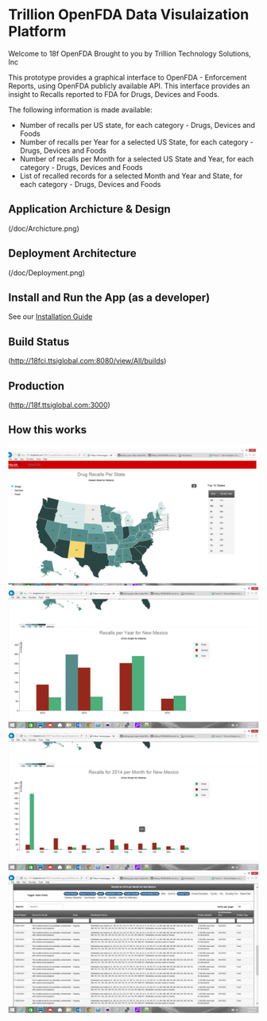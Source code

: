 # Trillion OpenFDA Data Visulaization Platform 


Welcome to 18f OpenFDA 
Brought to you by Trillion Technology Solutions, Inc 

This prototype provides a graphical interface to OpenFDA - Enforcement Reports, using OpenFDA publicly available API. This interface provides an insight to Recalls reported to FDA for Drugs, Devices and Foods.

The following information is made available: 
* Number of recalls per US state, for each category - Drugs, Devices and Foods
* Number of recalls per Year for a selected US State, for each category - Drugs, Devices and Foods
* Number of recalls per Month for a selected US State and Year, for each category - Drugs, Devices and Foods
* List of recalled records for a selected Month and Year and State, for each category - Drugs, Devices and Foods
 

## Application Archicture & Design 
(/doc/Archicture.png)

## Deployment Architecture
(/doc/Deployment.png)

## Install and Run the App (as a developer)

See our [Installation Guide](INSTALL.md)


## Build Status
(http://18fci.ttsiglobal.com:8080/view/All/builds)

## Production 
(http://18f.ttsiglobal.com:3000)


## How this works
![Number of recalls per US state, for each category - Drugs, Devices and Foods](/doc/Page1.png)
![Number of recalls per Year for a selected US State, for each category - Drugs, Devices and Foods](/doc/page2.png)
![Number of recalls per Month for a selected US State and Year, for each category - Drugs, Devices and Foods](/doc/page3.png)
![List of recalled records for a selected Month and Year and State, for each category  Foods](/doc/page4.png)






